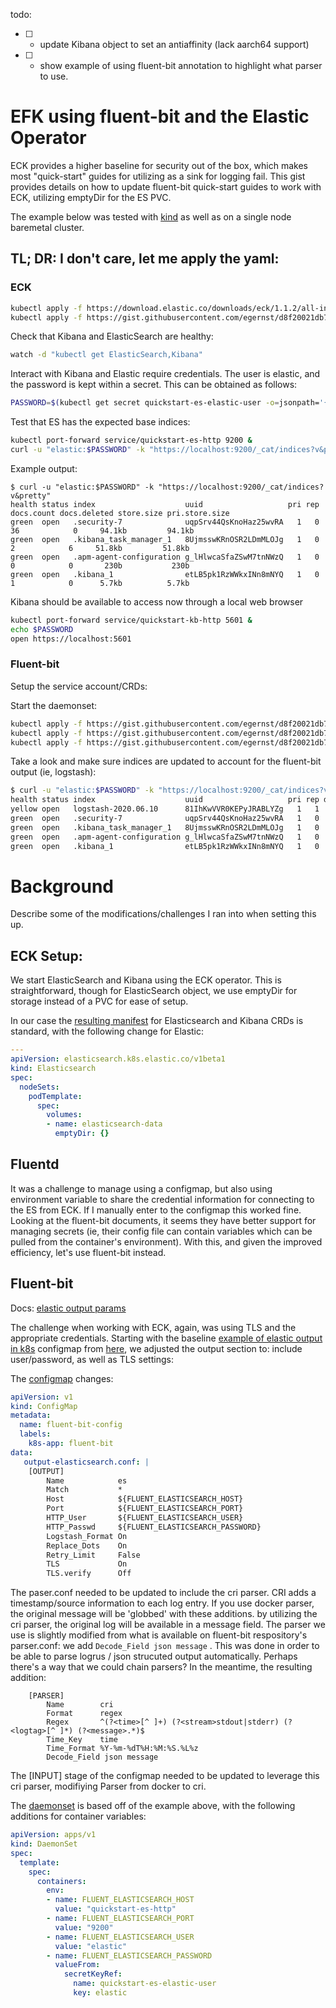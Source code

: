 todo:
 - [ ] - update Kibana object to set an antiaffinity (lack aarch64 support)
 - [ ] - show example of using fluent-bit annotation to highlight what parser to use.
 
 
# EFK using fluent-bit and the Elastic Operator

ECK provides a higher baseline for security out of the box, which makes most "quick-start" guides for utilizing as
a sink for logging fail. This gist provides details on how to update fluent-bit quick-start guides to work with ECK,
utilizing emptyDir for the ES PVC.

The example below was tested with [kind](https://kind.sigs.k8s.io/docs/user/quick-start/) as well as on a single node baremetal cluster.

## TL; DR: I don't care, let me apply the yaml:

### ECK

```bash
kubectl apply -f https://download.elastic.co/downloads/eck/1.1.2/all-in-one.yaml
kubectl apply -f https://gist.githubusercontent.com/egernst/d8f20021db724ba831a2552ba02027fe/raw/4c41bb7f519b2f1fbde0a15d79fdcea9c9f59173/monitoring-elastic.yaml
```

Check that Kibana and ElasticSearch are healthy:
```bash
watch -d "kubectl get ElasticSearch,Kibana"
```

Interact with Kibana and Elastic require credentials. The user is elastic, and the password is kept within a secret. This can be obtained as follows:
```bash
PASSWORD=$(kubectl get secret quickstart-es-elastic-user -o=jsonpath='{.data.elastic}' | base64 --decode)
```

Test that ES has the expected base indices:
```bash
kubectl port-forward service/quickstart-es-http 9200 & 
curl -u "elastic:$PASSWORD" -k "https://localhost:9200/_cat/indices?v&pretty"
```

Example output:
```
$ curl -u "elastic:$PASSWORD" -k "https://localhost:9200/_cat/indices?v&pretty"
health status index                    uuid                   pri rep docs.count docs.deleted store.size pri.store.size
green  open   .security-7              uqpSrv44QsKnoHaz25wvRA   1   0         36            0     94.1kb         94.1kb
green  open   .kibana_task_manager_1   8UjmsswKRnOSR2LDmMLOJg   1   0          2            6     51.8kb         51.8kb
green  open   .apm-agent-configuration g_lHlwcaSfaZSwM7tnNWzQ   1   0          0            0       230b           230b
green  open   .kibana_1                etLB5pk1RzWWkxINn8mNYQ   1   0          1            0      5.7kb          5.7kb
```

Kibana should be available to access now through a local web browser

```bash
kubectl port-forward service/quickstart-kb-http 5601 & 
echo $PASSWORD
open https://localhost:5601
```

### Fluent-bit

Setup the service account/CRDs:

Start the daemonset:
```bash
kubectl apply -f https://gist.githubusercontent.com/egernst/d8f20021db724ba831a2552ba02027fe/raw/e843dc1049adfc71cec49e7ca60ee73385b3b2fb/fluent-bit-role-sa.yaml
kubectl apply -f https://gist.githubusercontent.com/egernst/d8f20021db724ba831a2552ba02027fe/raw/79ef513c6c8eae656a039fe0ae9a466426e597f1/fluent-bit-configmap.yaml
kubectl apply -f https://gist.githubusercontent.com/egernst/d8f20021db724ba831a2552ba02027fe/raw/3c112c444bb41ab63fb8815337891baf5cfdc4cd/fluent-bit-ds.yaml
```

Take a look and make sure indices are updated to account for the fluent-bit output (ie, logstash):
```bash
$ curl -u "elastic:$PASSWORD" -k "https://localhost:9200/_cat/indices?v&pretty"
health status index                    uuid                   pri rep docs.count docs.deleted store.size pri.store.size
yellow open   logstash-2020.06.10      81IhKwVVR0KEPyJRABLYZg   1   1       4301            0      1.9mb          1.9mb
green  open   .security-7              uqpSrv44QsKnoHaz25wvRA   1   0         36            0     94.1kb         94.1kb
green  open   .kibana_task_manager_1   8UjmsswKRnOSR2LDmMLOJg   1   0          2            6     51.8kb         51.8kb
green  open   .apm-agent-configuration g_lHlwcaSfaZSwM7tnNWzQ   1   0          0            0       230b           230b
green  open   .kibana_1                etLB5pk1RzWWkxINn8mNYQ   1   0          1            0      5.7kb          5.7kb
```


#  Background 
Describe some of the modifications/challenges I ran into when setting this up.

## ECK Setup:

We start ElasticSearch and Kibana using the ECK operator. This is straightforward, though for ElasticSearch object, we use emptyDir for storage instead of a PVC for ease of setup.

In our case the [resulting manifest](https://gist.githubusercontent.com/egernst/d8f20021db724ba831a2552ba02027fe/raw/4c41bb7f519b2f1fbde0a15d79fdcea9c9f59173/monitoring-elastic.yaml) for Elasticsearch and Kibana CRDs is standard,
with the following change for Elastic:
```yaml
---
apiVersion: elasticsearch.k8s.elastic.co/v1beta1
kind: Elasticsearch
spec:
  nodeSets:
    podTemplate:
      spec:
        volumes:
        - name: elasticsearch-data
          emptyDir: {}
```          

## Fluentd

It was a challenge to manage using a configmap, but also using environment variable
to share the credential information for connecting to the ES from ECK. If I manually
enter to the configmap this worked fine.  Looking at the fluent-bit documents, it seems
they have better support for managing secrets (ie, their config file can contain variables
which can be pulled from the container's environment). With this, and given the improved efficiency,
let's use fluent-bit instead.

## Fluent-bit

Docs:
[elastic output params](https://docs.fluentbit.io/manual/v/1.0/output/elasticsearch)


The challenge when working with ECK, again, was using TLS and the appropriate credentials. Starting with the
baseline [example of elastic output in k8s](https://docs.fluentbit.io/manual/installation/kubernetes)  configmap from [here](https://raw.githubusercontent.com/fluent/fluent-bit-kubernetes-logging/master/output/elasticsearch/fluent-bit-configmap.yaml), we adjusted the output section to: include user/password, as well as TLS settings:

The [configmap](https://gist.githubusercontent.com/egernst/d8f20021db724ba831a2552ba02027fe/raw/79ef513c6c8eae656a039fe0ae9a466426e597f1/fluent-bit-configmap.yaml)
changes:
```yaml
apiVersion: v1
kind: ConfigMap
metadata:
  name: fluent-bit-config
  labels:
    k8s-app: fluent-bit
data:
   output-elasticsearch.conf: |
    [OUTPUT]
        Name            es
        Match           *
        Host            ${FLUENT_ELASTICSEARCH_HOST}
        Port            ${FLUENT_ELASTICSEARCH_PORT}
        HTTP_User       ${FLUENT_ELASTICSEARCH_USER}
        HTTP_Passwd     ${FLUENT_ELASTICSEARCH_PASSWORD}
        Logstash_Format On
        Replace_Dots    On
        Retry_Limit     False
        TLS             On
        TLS.verify      Off
```        

The paser.conf needed to be updated to include the cri parser. CRI adds a timestamp/source information to each log entry. If you use docker parser, the original message will be 'globbed' with these additions. by utilizing the cri parser, the original log will be available in a message field. The parser we use is slightly modified from what is available on fluent-bit respository's parser.conf: we add  `Decode_Field json message` . This was done in order to be able to parse logrus / json strucuted output automatically. Perhaps there's a way that we could chain parsers? In the meantime, the resulting addition:
```
    [PARSER]
        Name        cri
        Format      regex
        Regex       ^(?<time>[^ ]+) (?<stream>stdout|stderr) (?<logtag>[^ ]*) (?<message>.*)$
        Time_Key    time
        Time_Format %Y-%m-%dT%H:%M:%S.%L%z
        Decode_Field json message
```        

The [INPUT] stage of the configmap needed to be updated to leverage this cri parser, modifiying Parser from docker to cri.
       
The [daemonset](https://gist.githubusercontent.com/egernst/d8f20021db724ba831a2552ba02027fe/raw/3c112c444bb41ab63fb8815337891baf5cfdc4cd/fluent-bit-ds.yaml) is based off of the example above, with the following additions for container variables:      
        
```yaml
apiVersion: apps/v1
kind: DaemonSet
spec:
  template:
    spec:
      containers:
        env:
        - name: FLUENT_ELASTICSEARCH_HOST
          value: "quickstart-es-http"
        - name: FLUENT_ELASTICSEARCH_PORT
          value: "9200"
        - name: FLUENT_ELASTICSEARCH_USER
          value: "elastic"
        - name: FLUENT_ELASTICSEARCH_PASSWORD
          valueFrom:
            secretKeyRef:
              name: quickstart-es-elastic-user
              key: elastic
```

